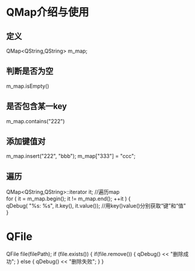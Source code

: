 # QMap介绍与使用

## 定义
QMap<QString,QString> m_map; 

## 判断是否为空
m_map.isEmpty()

## 是否包含某一key
m_map.contains("222") 

## 添加键值对
m_map.insert("222", "bbb"); 
m_map["333"] = "ccc";

## 遍历
QMap<QString,QString>::iterator it; //遍历map  
for ( it = m_map.begin(); it != m_map.end(); ++it ) {  
    qDebug( "%s: %s", it.key(), it.value()); //用key()value()分别获取“键”和“值”  
} 


# QFile
QFile file(filePath);
if (file.exists())
{
    if(file.remove())
    {
        qDebug() << "删除成功";
    }
    else
    {
        qDebug() << "删除失败";
    }
}